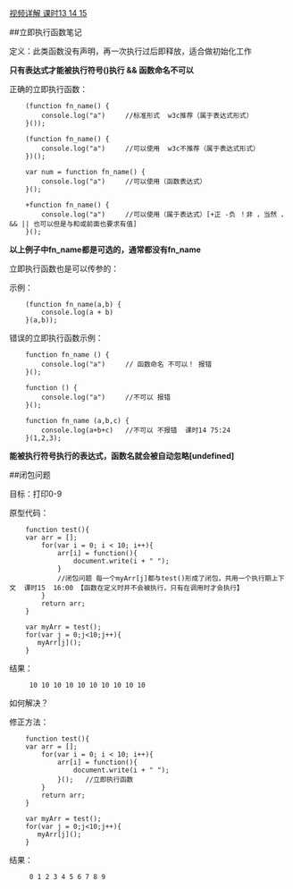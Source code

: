 [视频详解 课时13 14 15](https://study.163.com/course/introduction/1004170004.htm)


##立即执行函数笔记

定义：此类函数没有声明，再一次执行过后即释放，适合做初始化工作

**只有表达式才能被执行符号()执行 && 函数命名不可以**

正确的立即执行函数：

		(function fn_name() {
			console.log("a")     //标准形式  w3c推荐（属于表达式形式）
		}());

		(function fn_name() {
			console.log("a")     //可以使用  w3c不推荐（属于表达式形式）
		})();
		
		var num = function fn_name() {
			console.log("a")     //可以使用（函数表达式）
		}();
		
		+function fn_name() {
			console.log("a")     //可以使用（属于表达式）[+正 -负 ！非 ，当然 ，&& || 也可以但是与和或前面也要求有值]
		}();

**以上例子中fn_name都是可选的，通常都没有fn_name**

立即执行函数也是可以传参的：

示例：

		(function fn_name(a,b) {
			console.log(a + b)   
		}(a,b));


错误的立即执行函数示例：

		function fn_name () {
			console.log("a")	 //	函数命名 不可以！ 报错
		}();

		function () {
			console.log("a")     //不可以 报错
		}();

		function fn_name (a,b,c) {
			console.log(a+b+c)	 //不可以 不报错  课时14 75:24
		}(1,2,3);

**能被执行符号执行的表达式，函数名就会被自动忽略[undefined]**


##闭包问题

目标：打印0-9

原型代码：

		function test(){
		var arr = [];
			for(var i = 0; i < 10; i++){
				arr[i] = function(){
					document.write(i + " ");
				}    
				//闭包问题 每一个myArr[j]都与test()形成了闭包，共用一个执行期上下文  课时15  16:00 【函数在定义时并不会被执行，只有在调用时才会执行】
			}
		    return arr;
		}
		
		var myArr = test();
		for(var j = 0;j<10;j++){
		   myArr[j]();
		}

结果：

		 10 10 10 10 10 10 10 10 10 10

如何解决？

修正方法：

		function test(){
		var arr = [];
			for(var i = 0; i < 10; i++){
				arr[i] = function(){
					document.write(i + " ");
				}();   //立即执行函数
			}
		    return arr;
		}
		
		var myArr = test();
		for(var j = 0;j<10;j++){
		   myArr[j]();
		}

结果：

		 0 1 2 3 4 5 6 7 8 9
